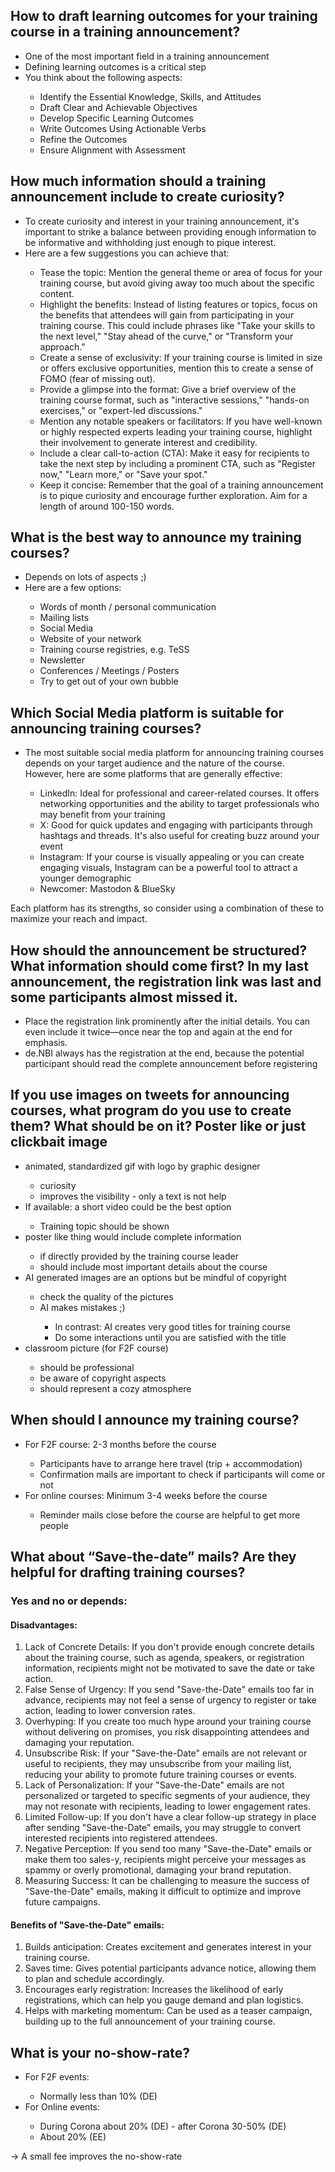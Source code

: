 <h2>How to draft learning outcomes for your training course in a training announcement?</h2> 
<ul>
<li>One of the most important field in a training announcement</li>
<li>Defining learning outcomes is a critical step</li>
<li>You think about the following aspects:</li>
<ul>
  <li>Identify the Essential Knowledge, Skills, and Attitudes</li>
  <li>Draft Clear and Achievable Objectives</li>
  <li>Develop Specific Learning Outcomes</li>
  <li>Write Outcomes Using Actionable Verbs</li>
  <li>Refine the Outcomes</li>  
  <li>Ensure Alignment with Assessment</li>
</ul>
</ul>

<h2>How much information should a training announcement include to create curiosity?</h2>
<ul>
<li>To create curiosity and interest in your training announcement, it's important to strike a balance between providing enough information to be informative and withholding just enough to pique interest.</li>
<li>Here are a few suggestions  you can achieve that:</li>
<ul>
<li>Tease the topic: Mention the general theme or area of focus for your training course, but avoid giving away too much about the specific content.</li>
<li>Highlight the benefits: Instead of listing features or topics, focus on the benefits that attendees will gain from participating in your training course. This could include phrases like "Take your skills to the next level," "Stay ahead of the curve," or "Transform your approach."</li>
<li>Create a sense of exclusivity: If your training course is limited in size or offers exclusive opportunities, mention this to create a sense of FOMO (fear of missing out).</li>
<li>Provide a glimpse into the format: Give a brief overview of the training course format, such as "interactive sessions," "hands-on exercises," or "expert-led discussions."</li>
<li>Mention any notable speakers or facilitators: If you have well-known or highly respected experts leading your training course, highlight their involvement to generate interest and credibility.</li>
<li>Include a clear call-to-action (CTA): Make it easy for recipients to take the next step by including a prominent CTA, such as "Register now," "Learn more," or "Save your spot."</li>
<li>Keep it concise: Remember that the goal of a training announcement is to pique curiosity and encourage further exploration. Aim for a length of around 100-150 words.</li>
</ul>
</ul>
  
<h2>What is the best way to announce my training courses?</h2>
<ul>
<li>Depends on lots of aspects ;)</li>
<li>Here are a few options:</li>
<ul>
<li>Words of month / personal communication</li>
<li>Mailing lists</li>
<li>Social Media</li>
<li>Website of your network</li>
<li>Training course registries, e.g. TeSS </li>
<li>Newsletter</li>
<li>Conferences / Meetings / Posters</li>
<li>Try to get out of your own bubble</li>
</ul>
</ul>

<h2>Which Social Media platform is suitable for announcing training courses?</h2>
<ul>
<li>The most suitable social media platform for announcing training courses depends on your target audience and the nature of the course. However, here are some platforms that are generally effective:</li>
<ul>
  <li>LinkedIn: Ideal for professional and career-related courses. It offers networking opportunities and the ability to target professionals who may benefit from your training</li>
<li>X: Good for quick updates and engaging with participants through hashtags and threads. It's also useful for creating buzz around your event</li>
<li>Instagram: If your course is visually appealing or you can create engaging visuals, Instagram can be a powerful tool to attract a younger demographic</li>
<li>Newcomer: Mastodon & BlueSky</li>
</ul>
</ul>
Each platform has its strengths, so consider using a combination of these to maximize your reach and impact.


<h2>How should the announcement be structured? What information should come first? In my last announcement, the registration link was last and some participants almost missed it.</h2>

- Place the registration link prominently after the initial details. You can even include it twice—once near the top and again at the end for emphasis.
- de.NBI always has the registration at the end, because the potential participant should read the complete announcement before registering


<h2>If you use images on tweets for announcing courses, what program do you use to create them? What should be on it? Poster like or just clickbait image</h2>
<ul>
  <li>animated, standardized gif with logo by graphic designer</li>
<ul>
  <li>curiosity</li>  
<li> improves the visibility - only a text is not help</li>
</ul>
<li>If available: a short video could be the best option</li>
<ul>
  <li>Training topic should be shown</li>
</ul>
<li>poster like thing would include complete information</li>
  <ul>
    <li>if directly provided by the training course leader</li>
    <li>should include most important details about the course</li>
  </ul>
<li>AI generated images are an options but be mindful of copyright</li>
<ul>
  <li>check the quality of the pictures</li>
  <li>AI makes mistakes ;)</li>
  <ul>
    <li>In contrast: AI creates very good titles for training course</li>
    <li>Do some interactions until you are satisfied with the title </li>
  </ul>
</ul>
<li>classroom picture (for F2F course)</li>
<ul>
  <li>should be professional</li>
  <li>be aware of copyright aspects</li>
  <li>should represent a cozy atmosphere</li>
</ul>
</ul>

<h2>When should I announce my training course?</h2>
<ul>
  <li>For F2F course: 2-3 months before the course</li>
  <ul>
    <li>Participants have to arrange here travel (trip + accommodation)</li>
    <li>Confirmation mails are important to check if participants will come or not</li>
  </ul>
  <li>For online courses: Minimum 3-4 weeks before the course</li>
  <ul>
    <li>Reminder mails close before the course are helpful to get more people</li>
  </ul>
</ul>

<h2>What about “Save-the-date” mails? Are they helpful for drafting training courses?</h2>
<h3>Yes and no or depends:</h3>
<h4>Disadvantages:</h4>

1. Lack of Concrete Details: If you don't provide enough concrete details about the training course, such as agenda, speakers, or registration information, recipients might not be motivated to save the date or take action.
2. False Sense of Urgency: If you send "Save-the-Date" emails too far in advance, recipients may not feel a sense of urgency to register or take action, leading to lower conversion rates.
3. Overhyping: If you create too much hype around your training course without delivering on promises, you risk disappointing attendees and damaging your reputation.
4. Unsubscribe Risk: If your "Save-the-Date" emails are not relevant or useful to recipients, they may unsubscribe from your mailing list, reducing your ability to promote future training courses or events.
5. Lack of Personalization: If your "Save-the-Date" emails are not personalized or targeted to specific segments of your audience, they may not resonate with recipients, leading to lower engagement rates.
6. Limited Follow-up: If you don't have a clear follow-up strategy in place after sending "Save-the-Date" emails, you may struggle to convert interested recipients into registered attendees.
7. Negative Perception: If you send too many "Save-the-Date" emails or make them too sales-y, recipients might perceive your messages as spammy or overly promotional, damaging your brand reputation.
8. Measuring Success: It can be challenging to measure the success of "Save-the-Date" emails, making it difficult to optimize and improve future campaigns.

<h4>Benefits of "Save-the-Date" emails:</h4>

1. Builds anticipation: Creates excitement and generates interest in your training course.
2. Saves time: Gives potential participants advance notice, allowing them to plan and schedule accordingly.
3. Encourages early registration: Increases the likelihood of early registrations, which can help you gauge demand and plan logistics.
4. Helps with marketing momentum: Can be used as a teaser campaign, building up to the full announcement of your training course.


<h2>What is your no-show-rate?</h2>
<ul>
  <li>For F2F events:</li>
<ul>
  <li>Normally less than 10% (DE)</li>
</ul>
<li>For Online events: </li>
<ul>
  <li>During Corona about 20% (DE) - after Corona 30-50% (DE)</li>
  <li>About 20% (EE) </li>
</ul>
</ul>

→ A small fee improves the no-show-rate
